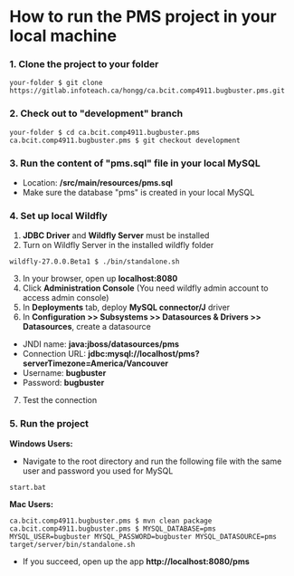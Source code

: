 # How to run the PMS project in your local machine

### 1. Clone the project to your folder
```
your-folder $ git clone https://gitlab.infoteach.ca/hongg/ca.bcit.comp4911.bugbuster.pms.git
```

### 2. Check out to "development" branch
```
your-folder $ cd ca.bcit.comp4911.bugbuster.pms
ca.bcit.comp4911.bugbuster.pms $ git checkout development
```

### 3. Run the content of "pms.sql" file in your local MySQL
- Location: **/src/main/resources/pms.sql**
- Make sure the database "pms" is created in your local MySQL

### 4. Set up local Wildfly
1. **JDBC Driver** and **Wildfly Server** must be installed
2. Turn on Wildfly Server in the installed wildfly folder
```
wildfly-27.0.0.Beta1 $ ./bin/standalone.sh
```
3. In your browser, open up **localhost:8080**
4. Click **Administration Console** (You need wildfly admin account to access admin console)
5. In **Deployments** tab, deploy **MySQL connector/J** driver
6. In **Configuration >> Subsystems >> Datasources & Drivers >> Datasources**, create a datasource
- JNDI name: **java:jboss/datasources/pms**
- Connection URL: **jdbc:mysql://localhost/pms?serverTimezone=America/Vancouver**
- Username: **bugbuster**
- Password: **bugbuster**
7. Test the connection

### 5. Run the project

**Windows Users:**
- Navigate to the root directory and run the following file with the same user and password you used for MySQL

```
start.bat
```

**Mac Users:**

```
ca.bcit.comp4911.bugbuster.pms $ mvn clean package
ca.bcit.comp4911.bugbuster.pms $ MYSQL_DATABASE=pms MYSQL_USER=bugbuster MYSQL_PASSWORD=bugbuster MYSQL_DATASOURCE=pms target/server/bin/standalone.sh

```

- If you succeed, open up the app **http://localhost:8080/pms**
